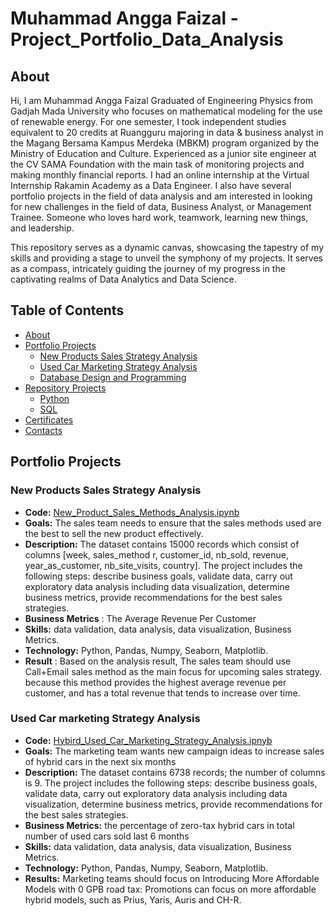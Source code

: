 # Muhammad Angga Faizal - Project_Portfolio_Data_Analysis
## About 
Hi, I am Muhammad Angga Faizal Graduated of Engineering Physics from Gadjah Mada University who focuses on mathematical modeling for the use of renewable energy. For one semester, I took independent studies equivalent to 20 credits at Ruangguru majoring in data & business analyst in the Magang Bersama Kampus Merdeka (MBKM) program organized by the Ministry of Education and Culture. Experienced as a junior site engineer at the CV SAMA Foundation with the main task of monitoring projects and making monthly financial reports. I had an online internship at the Virtual Internship Rakamin Academy as a Data Engineer. I also have several portfolio projects in the field of data analysis and am interested in looking for new challenges in the field of data, Business Analyst, or Management Trainee. Someone who loves hard work, teamwork, learning new things, and leadership.

This repository serves as a dynamic canvas, showcasing the tapestry of my skills and providing a stage to unveil the symphony of my projects. It serves as a compass, intricately guiding the journey of my progress in the captivating realms of Data Analytics and Data Science.

## Table of Contents 
- [About](#about)
- [Portfolio Projects](#portfolio-projects)
  - [New Products Sales Strategy Analysis](#new-products-sales-strategy-analysis)
  - [Used Car Marketing Strategy Analysis](#used-car-marketing-strategy-analysis)
  - [Database Design and Programming](#database-design-and-programming)
- [Repository Projects](#repository-projects)
   - [Python](#python)
   - [SQL](#sql)
- [Certificates](#certificates)
- [Contacts](#contacts)

## Portfolio Projects
### New Products Sales Strategy Analysis
- **Code:** [New_Product_Sales_Methods_Analysis.ipynb](https://github.com/anggafaizal/Project_Portfolio_Data_Analysis/blob/69271b3801e3b9ebfaf05fbd28f5da33566de5db/PYTHON/New%20Product%20Sales%20Strategy/New%20Product%20Sales%20Strategy.ipynb)
- **Goals:** The sales team needs to ensure that the sales methods used are the best to sell the new product effectively.
- **Description:** The dataset contains 15000 records which consist of columns [week, sales_method r, customer_id, nb_sold, revenue, year_as_customer, nb_site_visits, country]. The project includes the following steps: describe business goals, validate data, carry out exploratory data analysis including data visualization, determine business metrics, provide recommendations for the best sales strategies.
- **Business Metrics** : The Average Revenue Per Customer
- **Skills:** data validation, data analysis, data visualization, Business Metrics. 
- **Technology:** Python, Pandas, Numpy, Seaborn, Matplotlib.
- **Result** : Based on the analysis result, The sales team should use Call+Email sales method as the main focus for upcoming sales strategy. because this method provides the highest average revenue per customer, and has a total revenue that tends to increase over time.

### Used Car marketing Strategy Analysis
- **Code:** [Hybird_Used_Car_Marketing_Strategy_Analysis.ipnyb](https://github.com/anggafaizal/Project_Portfolio_Data_Analysis/blob/46dd17589e4293c47c44fba4abe2dfce24257f89/PYTHON/Marketing%20Strategy%20Analysis/Marketing%20Strategy%20Analysis.ipynb)
- **Goals:** The marketing team wants new campaign ideas to increase sales of hybrid cars in the next six months
- **Description:** The dataset contains 6738 records; the number of columns is 9. The project includes the following steps: describe business goals, validate data, carry out exploratory data analysis including data visualization, determine business metrics, provide recommendations for the best sales strategies.
- **Business Metrics:** the percentage of zero-tax hybrid cars in total number of used cars sold last 6 months
- **Skills:** data validation, data analysis, data visualization, Business Metrics. 
- **Technology:** Python, Pandas, Numpy, Seaborn, Matplotlib.
- **Results:** Marketing teams should focus on Introducing More Affordable Models with 0 GPB road tax: Promotions can focus on more affordable hybrid models, such as Prius, Yaris, Auris and CH-R.

